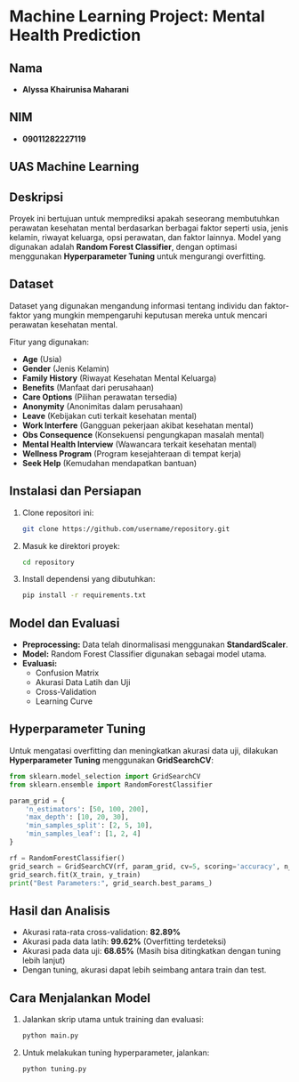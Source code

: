 # Machine Learning Project: Mental Health Prediction

## Nama
- **Alyssa Khairunisa Maharani**
## NIM
- **09011282227119**
## UAS Machine Learning

## Deskripsi
Proyek ini bertujuan untuk memprediksi apakah seseorang membutuhkan perawatan kesehatan mental berdasarkan berbagai faktor seperti usia, jenis kelamin, riwayat keluarga, opsi perawatan, dan faktor lainnya. Model yang digunakan adalah **Random Forest Classifier**, dengan optimasi menggunakan **Hyperparameter Tuning** untuk mengurangi overfitting.

## Dataset
Dataset yang digunakan mengandung informasi tentang individu dan faktor-faktor yang mungkin mempengaruhi keputusan mereka untuk mencari perawatan kesehatan mental.

Fitur yang digunakan:
- **Age** (Usia)
- **Gender** (Jenis Kelamin)
- **Family History** (Riwayat Kesehatan Mental Keluarga)
- **Benefits** (Manfaat dari perusahaan)
- **Care Options** (Pilihan perawatan tersedia)
- **Anonymity** (Anonimitas dalam perusahaan)
- **Leave** (Kebijakan cuti terkait kesehatan mental)
- **Work Interfere** (Gangguan pekerjaan akibat kesehatan mental)
- **Obs Consequence** (Konsekuensi pengungkapan masalah mental)
- **Mental Health Interview** (Wawancara terkait kesehatan mental)
- **Wellness Program** (Program kesejahteraan di tempat kerja)
- **Seek Help** (Kemudahan mendapatkan bantuan)

## Instalasi dan Persiapan
1. Clone repositori ini:
   ```bash
   git clone https://github.com/username/repository.git
   ```
2. Masuk ke direktori proyek:
   ```bash
   cd repository
   ```
3. Install dependensi yang dibutuhkan:
   ```bash
   pip install -r requirements.txt
   ```

## Model dan Evaluasi
- **Preprocessing:** Data telah dinormalisasi menggunakan **StandardScaler**.
- **Model:** Random Forest Classifier digunakan sebagai model utama.
- **Evaluasi:**
  - Confusion Matrix
  - Akurasi Data Latih dan Uji
  - Cross-Validation
  - Learning Curve

## Hyperparameter Tuning
Untuk mengatasi overfitting dan meningkatkan akurasi data uji, dilakukan **Hyperparameter Tuning** menggunakan **GridSearchCV**:
```python
from sklearn.model_selection import GridSearchCV
from sklearn.ensemble import RandomForestClassifier

param_grid = {
    'n_estimators': [50, 100, 200],
    'max_depth': [10, 20, 30],
    'min_samples_split': [2, 5, 10],
    'min_samples_leaf': [1, 2, 4]
}

rf = RandomForestClassifier()
grid_search = GridSearchCV(rf, param_grid, cv=5, scoring='accuracy', n_jobs=-1)
grid_search.fit(X_train, y_train)
print("Best Parameters:", grid_search.best_params_)
```

## Hasil dan Analisis
- Akurasi rata-rata cross-validation: **82.89%**
- Akurasi pada data latih: **99.62%** (Overfitting terdeteksi)
- Akurasi pada data uji: **68.65%** (Masih bisa ditingkatkan dengan tuning lebih lanjut)
- Dengan tuning, akurasi dapat lebih seimbang antara train dan test.

## Cara Menjalankan Model
1. Jalankan skrip utama untuk training dan evaluasi:
   ```bash
   python main.py
   ```
2. Untuk melakukan tuning hyperparameter, jalankan:
   ```bash
   python tuning.py
   ```

